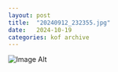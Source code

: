 ```yaml
---
layout:	post
title:	"20240912_232355.jpg"
date:	2024-10-19
categories:	kof archive
---
```


![Image Alt](https://k0f.github.io/assets/20240912_232355.jpg)